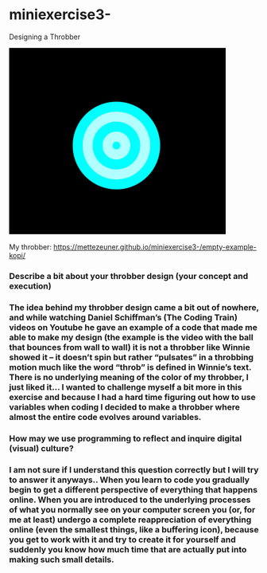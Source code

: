 # miniexercise3-
Designing a Throbber

![ScreenShot](https://github.com/MetteZeuner/miniexercise3-/blob/gh-pages/Throbber.png)

My throbber:  <https://mettezeuner.github.io/miniexercise3-/empty-example-kopi/> 

<h3>Describe a bit about your throbber design (your concept and execution)<h3> 

The idea behind my throbber design came a bit out of nowhere, and while watching Daniel Schiffman’s (The Coding Train) videos on Youtube he gave an example of a code that made me able to make my design (the example is the video with the ball that bounces from wall to wall) it is not a throbber like Winnie showed it – it doesn’t spin but rather “pulsates” in a throbbing motion much like the word “throb” is defined in Winnie’s text. There is no underlying meaning of the color of my throbber, I just liked it… I wanted to challenge myself a bit more in this exercise and because I had a hard time figuring out how to use variables when coding I decided to make a throbber where almost the entire code evolves around variables. 

<h3>How may we use programming to reflect and inquire digital (visual) culture?<h3>

I am not sure if I understand this question correctly but I will try to answer it anyways.. When you learn to code you gradually begin to get a different perspective of everything that happens online. When you are introduced to the underlying processes of what you normally see on your computer screen you (or, for me at least) undergo a complete reappreciation of everything online (even the smallest things, like a buffering icon), because you get to work with it and try to create it for yourself and suddenly you know how much time that are actually put into making such small details. 
